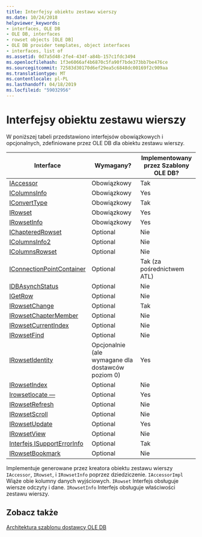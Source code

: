 ```yaml
---
title: Interfejsy obiektu zestawu wierszy
ms.date: 10/24/2018
helpviewer_keywords:
- interfaces, OLE DB
- OLE DB, interfaces
- rowset objects [OLE DB]
- OLE DB provider templates, object interfaces
- interfaces, list of
ms.assetid: 0d7a5d48-2fe4-434f-a84b-157c1fdc3494
ms.openlocfilehash: 1f3e6066af4b6870c5fa90f7bde373bb7be476ce
ms.sourcegitcommit: 72583d30170d6ef29ea5c6848dc00169f2c909aa
ms.translationtype: MT
ms.contentlocale: pl-PL
ms.lasthandoff: 04/18/2019
ms.locfileid: "59032956"
---
```

# <a name="rowset-object-interfaces"></a>Interfejsy obiektu zestawu wierszy

W poniższej tabeli przedstawiono interfejsów obowiązkowych i opcjonalnych, zdefiniowane przez OLE DB dla obiektu zestawu wierszy.

|Interface|Wymagany?|Implementowany przez Szablony OLE DB?|
|---------------|---------------|--------------------------------------|
|[IAccessor](/previous-versions/windows/desktop/ms719672(v=vs.85))|Obowiązkowy|Tak|
|[IColumnsInfo](/previous-versions/windows/desktop/ms724541(v=vs.85))|Obowiązkowy|Yes|
|[IConvertType](/previous-versions/windows/desktop/ms715926(v=vs.85))|Obowiązkowy|Tak|
|[IRowset](/previous-versions/windows/desktop/ms720986(v=vs.85))|Obowiązkowy|Yes|
|[IRowsetInfo](/previous-versions/windows/desktop/ms724541(v=vs.85))|Obowiązkowy|Yes|
|[IChapteredRowset](/previous-versions/windows/desktop/ms718180(v=vs.85))|Optional|Nie|
|[IColumnsInfo2](/previous-versions/windows/desktop/ms712953(v=vs.85))|Optional|Nie|
|[IColumnsRowset](/previous-versions/windows/desktop/ms722657(v=vs.85))|Optional|Nie|
|[IConnectionPointContainer](/windows/desktop/api/ocidl/nn-ocidl-iconnectionpointcontainer)|Optional|Tak (za pośrednictwem ATL)|
|[IDBAsynchStatus](/previous-versions/windows/desktop/ms709832(v=vs.85))|Optional|Nie|
|[IGetRow](/previous-versions/windows/desktop/ms718047(v=vs.85))|Optional|Nie|
|[IRowsetChange](/previous-versions/windows/desktop/ms715790(v=vs.85))|Optional|Tak|
|[IRowsetChapterMember](/previous-versions/windows/desktop/ms725430(v=vs.85))|Optional|Nie|
|[IRowsetCurrentIndex](/previous-versions/windows/desktop/ms709700(v=vs.85))|Optional|Nie|
|[IRowsetFind](/previous-versions/windows/desktop/ms724221(v=vs.85))|Optional|Nie|
|[IRowsetIdentity](/previous-versions/windows/desktop/ms715913(v=vs.85))|Opcjonalnie (ale wymagane dla dostawców poziom 0)|Yes|
|[IRowsetIndex](/previous-versions/windows/desktop/ms719604(v=vs.85))|Optional|Nie|
|[Irowsetlocate —](/previous-versions/windows/desktop/ms721190(v=vs.85))|Optional|Yes|
|[IRowsetRefresh](/previous-versions/windows/desktop/ms714892(v=vs.85))|Optional|Nie|
|[IRowsetScroll](/previous-versions/windows/desktop/ms712984(v=vs.85))|Optional|Nie|
|[IRowsetUpdate](/previous-versions/windows/desktop/ms714401(v=vs.85))|Optional|Yes|
|[IRowsetView](/previous-versions/windows/desktop/ms709755(v=vs.85))|Optional|Nie|
|[Interfejs ISupportErrorInfo](/previous-versions/windows/desktop/ms715816(v=vs.85))|Optional|Tak|
|[IRowsetBookmark](/previous-versions/windows/desktop/ms714246(v=vs.85))|Optional|Nie|

Implementuje generowane przez kreatora obiektu zestawu wierszy `IAccessor`, `IRowset`, i `IRowsetInfo` poprzez dziedziczenie. `IAccessorImpl` Wiąże obie kolumny danych wyjściowych. `IRowset` Interfejs obsługuje wiersze odczyty i dane. `IRowsetInfo` Interfejs obsługuje właściwości zestawu wierszy.

## <a name="see-also"></a>Zobacz także

[Architektura szablonu dostawcy OLE DB](../../data/oledb/ole-db-provider-template-architecture.md)<br/>
